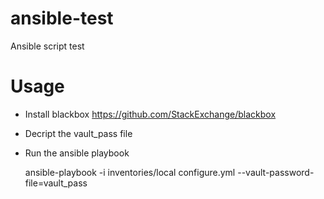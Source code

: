 # ansible-test
Ansible script test

# Usage
- Install blackbox
https://github.com/StackExchange/blackbox

- Decript the vault_pass file
- Run the ansible playbook

    ansible-playbook -i inventories/local configure.yml --vault-password-file=vault_pass
    